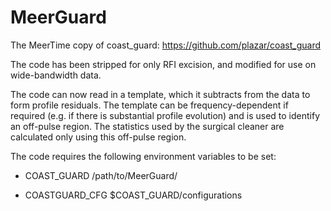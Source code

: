 # MeerGuard
The MeerTime copy of coast_guard: https://github.com/plazar/coast_guard

The code has been stripped for only RFI excision, and modified for use on wide-bandwidth data.

The code can now read in a template, which it subtracts from the data to form profile residuals. The template can be frequency-dependent if required 
(e.g. if there is substantial profile evolution) and is used to identify an off-pulse region. The statistics used by the surgical cleaner are calculated
only using this off-pulse region.

The code requires the following environment variables to be set:

- COAST_GUARD /path/to/MeerGuard/

- COASTGUARD_CFG $COAST_GUARD/configurations
